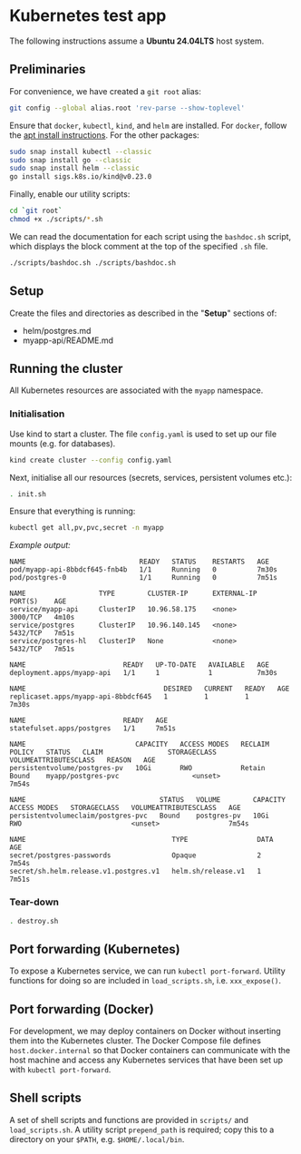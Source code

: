 # Kubernetes test app

The following instructions assume a **Ubuntu 24.04LTS** host system.

## Preliminaries

For convenience, we have created a `git root` alias:
```bash
git config --global alias.root 'rev-parse --show-toplevel'
```

Ensure that `docker`, `kubectl`, `kind`, and `helm` are installed. For `docker`, follow the [apt install instructions](https://docs.docker.com/engine/install/ubuntu/). For the other packages:
```bash
sudo snap install kubectl --classic
sudo snap install go --classic
sudo snap install helm --classic
go install sigs.k8s.io/kind@v0.23.0
```

Finally, enable our utility scripts:
```bash
cd `git root`
chmod +x ./scripts/*.sh
```

We can read the documentation for each script using the `bashdoc.sh` script, which displays the block comment at the top of the specified `.sh` file.

```bash
./scripts/bashdoc.sh ./scripts/bashdoc.sh
```

## Setup

Create the files and directories as described in the "**Setup**" sections of:

- helm/postgres.md
- myapp-api/README.md

## Running the cluster

All Kubernetes resources are associated with the `myapp` namespace.

### Initialisation

Use kind to start a cluster.  The file `config.yaml` is used to set up our file mounts (e.g. for databases).
```bash
kind create cluster --config config.yaml
```

Next, initialise all our resources (secrets, services, persistent volumes etc.):
```bash
. init.sh
```

Ensure that everything is running:
```bash
kubectl get all,pv,pvc,secret -n myapp
```

*Example output:*
```
NAME                            READY   STATUS    RESTARTS   AGE
pod/myapp-api-8bbdcf645-fnb4b   1/1     Running   0          7m30s
pod/postgres-0                  1/1     Running   0          7m51s

NAME                  TYPE        CLUSTER-IP      EXTERNAL-IP   PORT(S)    AGE
service/myapp-api     ClusterIP   10.96.58.175    <none>        3000/TCP   4m10s
service/postgres      ClusterIP   10.96.140.145   <none>        5432/TCP   7m51s
service/postgres-hl   ClusterIP   None            <none>        5432/TCP   7m51s

NAME                        READY   UP-TO-DATE   AVAILABLE   AGE
deployment.apps/myapp-api   1/1     1            1           7m30s

NAME                                  DESIRED   CURRENT   READY   AGE
replicaset.apps/myapp-api-8bbdcf645   1         1         1       7m30s

NAME                        READY   AGE
statefulset.apps/postgres   1/1     7m51s

NAME                           CAPACITY   ACCESS MODES   RECLAIM POLICY   STATUS   CLAIM                STORAGECLASS   VOLUMEATTRIBUTESCLASS   REASON   AGE
persistentvolume/postgres-pv   10Gi       RWO            Retain           Bound    myapp/postgres-pvc                  <unset>                          7m54s

NAME                                 STATUS   VOLUME        CAPACITY   ACCESS MODES   STORAGECLASS   VOLUMEATTRIBUTESCLASS   AGE
persistentvolumeclaim/postgres-pvc   Bound    postgres-pv   10Gi       RWO                           <unset>                 7m54s

NAME                                    TYPE                 DATA   AGE
secret/postgres-passwords               Opaque               2      7m54s
secret/sh.helm.release.v1.postgres.v1   helm.sh/release.v1   1      7m51s
```

### Tear-down
```bash
. destroy.sh
```

## Port forwarding (Kubernetes)

To expose a Kubernetes service, we can run `kubectl port-forward`. Utility functions for doing so are included in `load_scripts.sh`, i.e. `xxx_expose()`.

## Port forwarding (Docker)

For development, we may deploy containers on Docker without inserting them into the Kubernetes cluster. The Docker Compose file defines `host.docker.internal` so that Docker containers can communicate with the host machine and access any Kubernetes services that have been set up with `kubectl port-forward`.

## Shell scripts

A set of shell scripts and functions are provided in `scripts/` and `load_scripts.sh`. A utility script `prepend_path` is required; copy this to a directory on your `$PATH`, e.g. `$HOME/.local/bin`.
